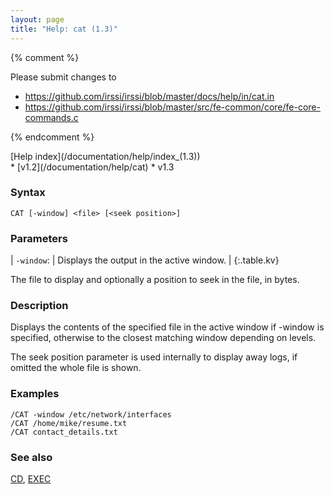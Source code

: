 ```yaml
---
layout: page
title: "Help: cat (1.3)"
---
```


{% comment %}

Please submit changes to
- https://github.com/irssi/irssi/blob/master/docs/help/in/cat.in
- https://github.com/irssi/irssi/blob/master/src/fe-common/core/fe-core-commands.c


{% endcomment %}
<nav markdown="1">
[Help index](/documentation/help/index_(1.3))
</nav>

<div markdown="1" class="version">
* [v1.2](/documentation/help/cat)
* v1.3
</div>

### Syntax ###

<div class="highlight irssisyntax"><pre style="\-\-cmdlen:3ch"><code><span class="synB">CAT</span> <span class="syn10">[<span class="syn">-window</span>]</span> <span class="synB05">&lt;file></span> <span class="syn10">[<span class="syn09">&lt;seek position></span>]</span></code></pre></div>



### Parameters ###


| `-window`: |             Displays the output in the active window. |
{:.table.kv}

The file to display and optionally a position to seek in the file,
in bytes.

### Description ###

Displays the contents of the specified file in the active window if -window
is specified, otherwise to the closest matching window depending on levels.

The seek position parameter is used internally to display away logs, if
omitted the whole file is shown.

### Examples ###

    /CAT -window /etc/network/interfaces
    /CAT /home/mike/resume.txt
    /CAT contact_details.txt

### See also ###
[CD](/documentation/help/cd), [EXEC](/documentation/help/exec)


